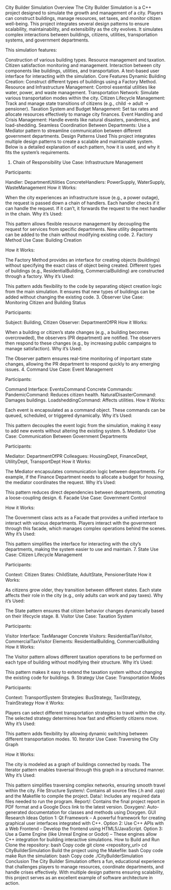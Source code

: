 City Builder Simulation
Overview
The City Builder Simulation is a C++ project designed to simulate the growth and management of a city. Players can construct buildings, manage resources, set taxes, and monitor citizen well-being. This project integrates several design patterns to ensure scalability, maintainability, and extensibility as the city evolves. It simulates complex interactions between buildings, citizens, utilities, transportation systems, and government departments.

This simulation features:

Construction of various building types.
Resource management and taxation.
Citizen satisfaction monitoring and management.
Interaction between city components like buildings, utilities, and transportation.
A text-based user interface for interacting with the simulation.
Core Features
Dynamic Building Creation: Construct different types of buildings using a Factory Method.
Resource and Infrastructure Management: Control essential utilities like water, power, and waste management.
Transportation Network: Simulate various transportation modes within the city.
Citizen Lifecycle Management: Track and manage state transitions of citizens (e.g., child → adult → pensioner).
Taxation System and Budget Management: Set tax rates and allocate resources effectively to manage city finances.
Event Handling and Crisis Management: Handle events like natural disasters, pandemics, and load-shedding.
Seamless Coordination Between Departments: Use a Mediator pattern to streamline communication between different government departments.
Design Patterns Used
This project integrates multiple design patterns to create a scalable and maintainable system. Below is a detailed explanation of each pattern, how it is used, and why it fits the system’s requirements.

1. Chain of Responsibility
Use Case: Infrastructure Management

Participants:

Handler: DepartmentUtilities
ConcreteHandlers: PowerSupply, WaterSupply, WasteManagement
How it Works:

When the city experiences an infrastructure issue (e.g., a power outage), the request is passed down a chain of handlers. Each handler checks if it can handle the request. If it can’t, it forwards the request to the next handler in the chain.
Why it’s Used:

This pattern allows flexible resource management by decoupling the request for services from specific departments. New utility departments can be added to the chain without modifying existing code.
2. Factory Method
Use Case: Building Creation

How it Works:

The Factory Method provides an interface for creating objects (buildings) without specifying the exact class of object being created. Different types of buildings (e.g., ResidentialBuilding, CommercialBuilding) are constructed through a factory.
Why it’s Used:

This pattern adds flexibility to the code by separating object creation logic from the main simulation. It ensures that new types of buildings can be added without changing the existing code.
3. Observer
Use Case: Monitoring Citizen and Building Status

Participants:

Subject: Building, Citizen
Observer: DepartmentOfPR
How it Works:

When a building or citizen’s state changes (e.g., a building becomes overcrowded), the observers (PR department) are notified. The observers then respond to these changes (e.g., by increasing public campaigns to manage satisfaction).
Why it’s Used:

The Observer pattern ensures real-time monitoring of important state changes, allowing the PR department to respond quickly to any emerging issues.
4. Command
Use Case: Event Management

Participants:

Command Interface: EventsCommand
Concrete Commands:
PandemicCommand: Reduces citizen health.
NaturalDisasterCommand: Damages buildings.
LoadsheddingCommand: Affects utilities.
How it Works:

Each event is encapsulated as a command object. These commands can be queued, scheduled, or triggered dynamically.
Why it’s Used:

This pattern decouples the event logic from the simulation, making it easy to add new events without altering the existing system.
5. Mediator
Use Case: Communication Between Government Departments

Participants:

Mediator: DepartmentOfPR
Colleagues: HousingDept, FinanceDept, UtilityDept, TransportDept
How it Works:

The Mediator encapsulates communication logic between departments. For example, if the Finance Department needs to allocate a budget for housing, the mediator coordinates the request.
Why it’s Used:

This pattern reduces direct dependencies between departments, promoting a loose-coupling design.
6. Facade
Use Case: Government Control

How it Works:

The Government class acts as a Facade that provides a unified interface to interact with various departments. Players interact with the government through this facade, which manages complex operations behind the scenes.
Why it’s Used:

This pattern simplifies the interface for interacting with the city’s departments, making the system easier to use and maintain.
7. State
Use Case: Citizen Lifecycle Management

Participants:

Context: Citizen
States: ChildState, AdultState, PensionerState
How it Works:

As citizens grow older, they transition between different states. Each state affects their role in the city (e.g., only adults can work and pay taxes).
Why it’s Used:

The State pattern ensures that citizen behavior changes dynamically based on their lifecycle stage.
8. Visitor
Use Case: Taxation System

Participants:

Visitor Interface: TaxManager
Concrete Visitors: ResidentialTaxVisitor, CommercialTaxVisitor
Elements: ResidentialBuilding, CommercialBuilding
How it Works:

The Visitor pattern allows different taxation operations to be performed on each type of building without modifying their structure.
Why it’s Used:

This pattern makes it easy to extend the taxation system without changing the existing code for buildings.
9. Strategy
Use Case: Transportation Modes

Participants:

Context: TransportSystem
Strategies: BusStrategy, TaxiStrategy, TrainStrategy
How it Works:

Players can select different transportation strategies to travel within the city. The selected strategy determines how fast and efficiently citizens move.
Why it’s Used:

This pattern adds flexibility by allowing dynamic switching between different transportation modes.
10. Iterator
Use Case: Traversing the City Graph

How it Works:

The city is modeled as a graph of buildings connected by roads. The Iterator pattern enables traversal through this graph in a structured manner.
Why it’s Used:

This pattern simplifies traversing complex networks, ensuring smooth travel within the city.
File Structure
System/: Contains all source files (.h and .cpp) and the Makefile to compile the project.
Data/: Includes any required data files needed to run the program.
Report/: Contains the final project report in PDF format and a Google Docs link to the latest version.
Doxygen/: Auto-generated documentation for classes and methods using Doxygen.
GUI Research Ideas
Option 1: Qt Framework – A powerful framework for creating graphical user interfaces integrated with C++.
Option 2: Use C++ APIs with a Web Frontend – Develop the frontend using HTML5/JavaScript.
Option 3: Use a Game Engine (like Unreal Engine or Godot) – These engines allow C++ integration for building interactive simulations.
How to Build and Run
Clone the repository:
bash
Copy code
git clone <repository_url>
cd CityBuilderSimulation
Build the project using the Makefile:
bash
Copy code
make
Run the simulation:
bash
Copy code
./CityBuilderSimulation
Conclusion
The City Builder Simulation offers a fun, educational experience that challenges players to manage resources, coordinate departments, and handle crises effectively. With multiple design patterns ensuring scalability, this project serves as an excellent example of software architecture in action.
